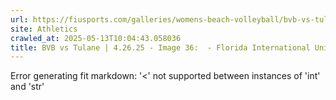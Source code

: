```yaml
---
url: https://fiusports.com/galleries/womens-beach-volleyball/bvb-vs-tulane-4-26-25/image-36/358/62900
site: Athletics
crawled_at: 2025-05-13T10:04:43.058036
title: BVB vs Tulane | 4.26.25 - Image 36:  - Florida International University
---
```


Error generating fit markdown: '<' not supported between instances of 'int' and 'str'